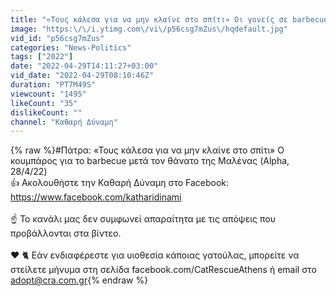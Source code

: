 ```yaml
---
title: "«Τους κάλεσα για να μην κλαίνε στο σπίτι» Οι γονείς σε barbecue μετά τον θάνατο της Μαλένας (28\/4\/22"
image: "https:\/\/i.ytimg.com\/vi\/p56csg7mZus\/hqdefault.jpg"
vid_id: "p56csg7mZus"
categories: "News-Politics"
tags: ["2022"]
date: "2022-04-29T14:11:27+03:00"
vid_date: "2022-04-29T08:10:46Z"
duration: "PT7M49S"
viewcount: "1495"
likeCount: "35"
dislikeCount: ""
channel: "Καθαρή Δύναμη"
---
```

{% raw %}#Πάτρα: «Τους κάλεσα για να μην κλαίνε στο σπίτι» Ο κουμπάρος για το barbecue μετά τον θάνατο της Μαλένας (Alpha, 28/4/22)<br />👍 Ακολουθήστε την Καθαρή Δύναμη στο Facebook: <a rel="nofollow" target="blank" href="https://www.facebook.com/katharidinami">https://www.facebook.com/katharidinami</a><br /><br />☝️ Το κανάλι μας δεν συμφωνεί απαραίτητα με τις απόψεις που προβάλλονται στα βίντεο.<br /><br />❤️ 🐈 Εάν ενδιαφέρεστε για υιοθεσία κάποιας γατούλας, μπορείτε να στείλετε μήνυμα στη σελίδα facebook.com/CatRescueAthens ή email στο adopt@cra.com.gr{% endraw %}
